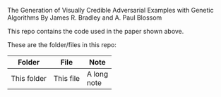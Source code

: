 The Generation of Visually Credible Adversarial Examples with Genetic Algorithms
By James R. Bradley and A. Paul Blossom

This repo contains the code used in the paper shown above.

These are the folder/files in this repo:

|Folder|File|Note|
|---|---|---|
|This folder|This file|A long <br> note |
